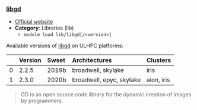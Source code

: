 ### [libgd](https://libgd.github.io/)

* [Official website](https://libgd.github.io/)
* __Category__: Libraries (lib)
    -  `module load lib/libgd[/<version>]`

Available versions of [libgd](https://libgd.github.io/) on ULHPC platforms:

|    | Version   | Swset   | Architectures            | Clusters   |
|---:|:----------|:--------|:-------------------------|:-----------|
|  0 | 2.2.5     | 2019b   | broadwell, skylake       | iris       |
|  1 | 2.3.0     | 2020b   | broadwell, epyc, skylake | aion, iris |

> GD is an open source code library for the dynamic creation of images by programmers.
